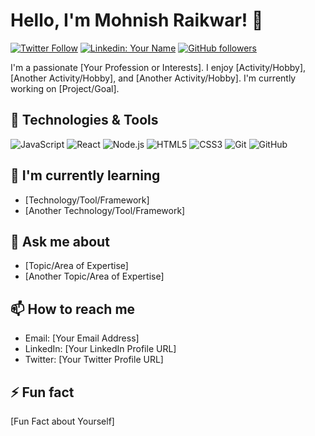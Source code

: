 # Hello, I'm Mohnish Raikwar! 👋

[![Twitter Follow](https://img.shields.io/twitter/follow/your_twitter_username?style=social)](https://twitter.com/your_twitter_username)
[![Linkedin: Your Name](https://img.shields.io/badge/-YourName-blue?style=flat-square&logo=Linkedin&logoColor=white&link=https://www.linkedin.com/in/your-linkedin-profile/)](https://www.linkedin.com/in/your-linkedin-profile/)
[![GitHub followers](https://img.shields.io/github/followers/your_github_username?label=Follow&style=social)](https://github.com/your_github_username)

I'm a passionate [Your Profession or Interests]. I enjoy [Activity/Hobby], [Another Activity/Hobby], and [Another Activity/Hobby]. I'm currently working on [Project/Goal].

## 🧰 Technologies & Tools

![JavaScript](https://img.shields.io/badge/-JavaScript-black?style=flat-square&logo=javascript)
![React](https://img.shields.io/badge/-React-black?style=flat-square&logo=react)
![Node.js](https://img.shields.io/badge/-Node.js-black?style=flat-square&logo=Node.js)
![HTML5](https://img.shields.io/badge/-HTML5-black?style=flat-square&logo=html5)
![CSS3](https://img.shields.io/badge/-CSS3-black?style=flat-square&logo=css3)
![Git](https://img.shields.io/badge/-Git-black?style=flat-square&logo=git)
![GitHub](https://img.shields.io/badge/-GitHub-181717?style=flat-square&logo=github)

## 🌱 I'm currently learning

- [Technology/Tool/Framework]
- [Another Technology/Tool/Framework]

## 💬 Ask me about

- [Topic/Area of Expertise]
- [Another Topic/Area of Expertise]

## 📫 How to reach me

- Email: [Your Email Address]
- LinkedIn: [Your LinkedIn Profile URL]
- Twitter: [Your Twitter Profile URL]

## ⚡ Fun fact

[Fun Fact about Yourself]

